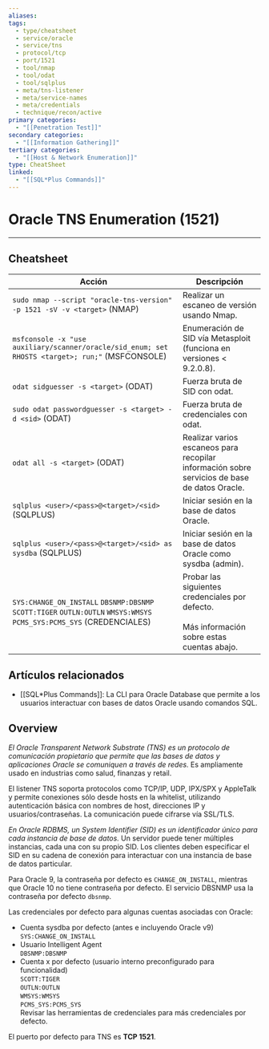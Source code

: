 ```yaml
---
aliases:
tags:
  - type/cheatsheet
  - service/oracle
  - service/tns
  - protocol/tcp
  - port/1521
  - tool/nmap
  - tool/odat
  - tool/sqlplus
  - meta/tns-listener
  - meta/service-names
  - meta/credentials
  - technique/recon/active
primary categories:
  - "[[Penetration Test]]"
secondary categories:
  - "[[Information Gathering]]"
tertiary categories:
  - "[[Host & Network Enumeration]]"
type: CheatSheet
linked:
  - "[[SQL*Plus Commands]]"
---
```

# Oracle TNS Enumeration (1521)

***

## Cheatsheet

| **Acción**                                                                                                           | **Descripción**                                                                                    |
| -------------------------------------------------------------------------------------------------------------------- | -------------------------------------------------------------------------------------------------- |
| `sudo nmap --script "oracle-tns-version" -p 1521 -sV -v <target>` (NMAP)                                             | Realizar un escaneo de versión usando Nmap.                                                        |
| `msfconsole -x "use auxiliary/scanner/oracle/sid_enum; set RHOSTS <target>; run;"` (MSFCONSOLE)                      | Enumeración de SID vía Metasploit (funciona en versiones < 9.2.0.8).                               |
| `odat sidguesser -s <target>` (ODAT)                                                                                 | Fuerza bruta de SID con odat.                                                                      |
| `sudo odat passwordguesser -s <target> -d <sid>` (ODAT)                                                              | Fuerza bruta de credenciales con odat.                                                             |
| `odat all -s <target>` (ODAT)                                                                                        | Realizar varios escaneos para recopilar información sobre servicios de base de datos Oracle.       |
| `sqlplus <user>/<pass>@<target>/<sid>` (SQLPLUS)                                                                     | Iniciar sesión en la base de datos Oracle.                                                         |
| `sqlplus <user>/<pass>@<target>/<sid> as sysdba` (SQLPLUS)                                                           | Iniciar sesión en la base de datos Oracle como sysdba (admin).                                     |
| `SYS:CHANGE_ON_INSTALL` `DBSNMP:DBSNMP` `SCOTT:TIGER` `OUTLN:OUTLN` `WMSYS:WMSYS` `PCMS_SYS:PCMS_SYS` (CREDENCIALES) | Probar las siguientes credenciales por defecto. <br><br>Más información sobre estas cuentas abajo. |

## Artículos relacionados

- [[SQL*Plus Commands]]: La CLI para Oracle Database que permite a los usuarios interactuar con bases de datos Oracle usando comandos SQL.

## Overview

*El Oracle Transparent Network Substrate (TNS) es un protocolo de comunicación propietario que permite que las bases de datos y aplicaciones Oracle se comuniquen a través de redes.* Es ampliamente usado en industrias como salud, finanzas y retail.

El listener TNS soporta protocolos como TCP/IP, UDP, IPX/SPX y AppleTalk y permite conexiones sólo desde hosts en la whitelist, utilizando autenticación básica con nombres de host, direcciones IP y usuarios/contraseñas. La comunicación puede cifrarse vía SSL/TLS.

*En Oracle RDBMS, un System Identifier (SID) es un identificador único para cada instancia de base de datos.* Un servidor puede tener múltiples instancias, cada una con su propio SID. Los clientes deben especificar el SID en su cadena de conexión para interactuar con una instancia de base de datos particular.

Para Oracle 9, la contraseña por defecto es `CHANGE_ON_INSTALL`, mientras que Oracle 10 no tiene contraseña por defecto. El servicio DBSNMP usa la contraseña por defecto `dbsnmp`.

Las credenciales por defecto para algunas cuentas asociadas con Oracle:
- Cuenta sysdba por defecto (antes e incluyendo Oracle v9)  
    `SYS:CHANGE_ON_INSTALL`
- Usuario Intelligent Agent  
    `DBSNMP:DBSNMP`
- Cuenta x por defecto (usuario interno preconfigurado para funcionalidad)  
    `SCOTT:TIGER`  
    `OUTLN:OUTLN`  
    `WMSYS:WMSYS`  
    `PCMS_SYS:PCMS_SYS`  
    Revisar las herramientas de credenciales para más credenciales por defecto.

El puerto por defecto para TNS es **TCP 1521**.